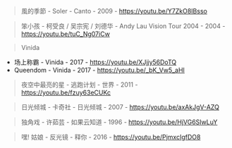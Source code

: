 > 風的季節 - Soler - Canto - 2009 - https://youtu.be/Y7ZkO8IBsso

> 笨小孩 - 柯受良 / 吴宗宪 / 刘德华 - Andy Lau Vision Tour 2004 - 2004 - https://youtu.be/tuC_Ng07iCw

> Vinida

- 场上称霸 - Vinida - 2017 - https://youtu.be/XJjjy56DoTQ
- Queendom - Vinida - 2017 - https://youtu.be/_bK_Vw5_aHI

> 夜空中最亮的星 - 逃跑计划 - 世界 - 2011 - https://youtu.be/fzuy63eCUKc

> 日光倾城 - 卡奇社 - 日光倾城 - 2007 - https://youtu.be/axAkJgV-AZQ

> 独角戏 - 许茹芸 - 如果云知道 - 1996 - https://youtu.be/HjVG6SIwLuY

> 嘿! 姑娘 - 反光镜 - 释你 - 2016 - https://youtu.be/PjmxcIgfDO8